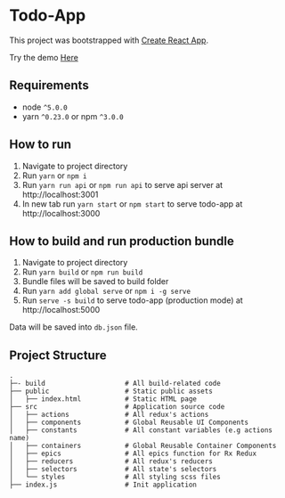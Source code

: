 # Todo-App

This project was bootstrapped with [Create React App](https://github.com/facebookincubator/create-react-app).

Try the demo [Here](http://react-redux-rx-todo.dhianpratama.com)

## Requirements
* node `^5.0.0`
* yarn `^0.23.0` or npm `^3.0.0`

## How to run
1. Navigate to project directory
2. Run `yarn` or `npm i`
2. Run `yarn run api` or `npm run api` to serve api server at http://localhost:3001
3. In new tab run `yarn start` or `npm start` to serve todo-app at http://localhost:3000

## How to build and run production bundle
1. Navigate to project directory
2. Run `yarn build` or `npm run build`
3. Bundle files will be saved to build folder
4. Run `yarn add global serve` or `npm i -g serve`
5. Run `serve -s build` to serve todo-app (production mode) at http://localhost:5000

Data will be saved into `db.json` file.

## Project Structure
```
.
├─- build                    # All build-related code
├── public                   # Static public assets 
│   ├── index.html           # Static HTML page
├── src                      # Application source code
│   ├── actions              # All redux's actions
│   ├── components           # Global Reusable UI Components
│   ├── constants            # All constant variables (e.g actions name)
│   ├── containers           # Global Reusable Container Components
│   ├── epics                # All epics function for Rx Redux
│   ├── reducers             # All redux's reducers
│   ├── selectors            # All state's selectors
│   └── styles               # All styling scss files
├── index.js                 # Init application
```
